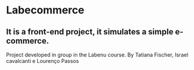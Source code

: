 # Labecommerce
## It is a front-end project, it simulates a simple e-commerce. 
<p> Project developed in group in the Labenu course. By Tatiana Fischer, Israel cavalcanti e Lourenço Passos </p>
